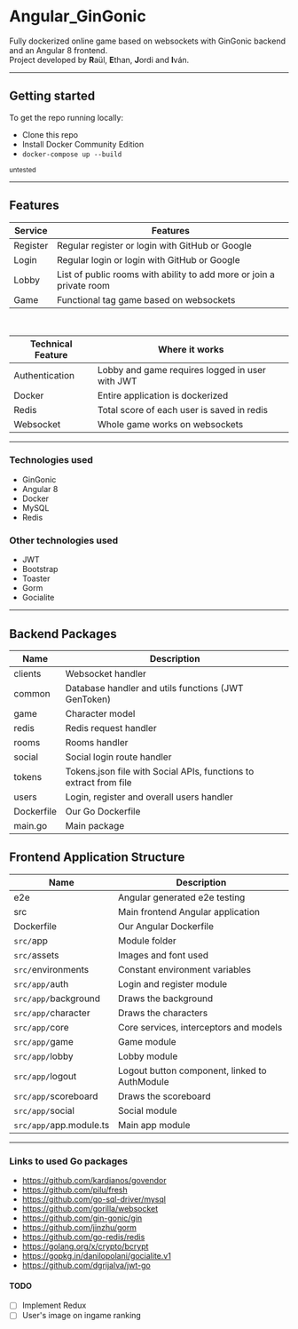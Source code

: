 # Angular_GinGonic

Fully dockerized online game based on websockets with GinGonic backend and an Angular 8 frontend.  
Project developed by **R**aül, **E**than, **J**ordi and **I**ván.

---

## Getting started

To get the repo running locally:

- Clone this repo
- Install Docker Community Edition
- `docker-compose up --build`

<small>untested</small>

---

## Features

| Service | Features |
| - | - |
| Register | Regular register or login with GitHub or Google |
| Login | Regular login or login with GitHub or Google |
| Lobby | List of public rooms with ability to add more or join a private room |
| Game | Functional tag game based on websockets |

<br>

| Technical Feature | Where it works |
| - | - |
| Authentication | Lobby and game requires logged in user with JWT |
| Docker | Entire application is dockerized |
| Redis | Total score of each user is saved in redis |
| Websocket | Whole game works on websockets |

---

### Technologies used

* GinGonic
* Angular 8
* Docker
* MySQL
* Redis

### Other technologies used

* JWT 
* Bootstrap
* Toaster
* Gorm
* Gocialite

---

## Backend Packages

| Name | Description |
| - | - |
| clients | Websocket handler |
| common | Database handler and utils functions (JWT GenToken) |
| game | Character model |
| redis | Redis request handler |
| rooms | Rooms handler |
| social | Social login route handler |
| tokens | Tokens.json file with Social APIs, functions to extract from file |
| users | Login, register and overall users handler |
| Dockerfile | Our Go Dockerfile |
| main.go | Main package |


## Frontend Application Structure

| Name | Description |
| - | - |
| e2e | Angular generated e2e testing | 
| src | Main frontend Angular application | 
| Dockerfile | Our Angular Dockerfile | 
| `src/`app | Module folder | 
| `src/`assets | Images and font used | 
| `src/`environments | Constant environment variables | 
| `src/app/`auth | Login and register module | 
| `src/app/`background | Draws the background | 
| `src/app/`character | Draws the characters | 
| `src/app/`core | Core services, interceptors and models | 
| `src/app/`game | Game module | 
| `src/app/`lobby | Lobby module | 
| `src/app/`logout | Logout button component, linked to AuthModule | 
| `src/app/`scoreboard | Draws the scoreboard | 
| `src/app/`social | Social module | 
| `src/app/`app.module.ts | Main app module | 

---

### Links to used Go packages

- https://github.com/kardianos/govendor
- https://github.com/pilu/fresh
- https://github.com/go-sql-driver/mysql
- https://github.com/gorilla/websocket
- https://github.com/gin-gonic/gin
- https://github.com/jinzhu/gorm
- https://github.com/go-redis/redis
- https://golang.org/x/crypto/bcrypt
- https://gopkg.in/danilopolani/gocialite.v1
- https://github.com/dgrijalva/jwt-go

#### TODO 
- [ ] Implement Redux
- [ ] User's image on ingame ranking
